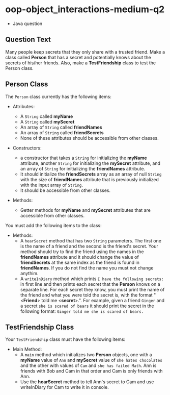 # oop-object_interactions-medium-q2

- Java question

## Question Text

Many people keep secrets that they only share with a trusted friend. Make a class called **Person** that has a secret 
and potentially knows about the secrets of his/her friends.
Also, make a **TestFriendship** class to test the Person class.

## Person Class

The `Person` class currently has the following items:

- Attributes:
    - A `String` called **myName**
    - A `String` called **mySecret**
    - An array of `String` called **friendNames**
    - An array of `String` called **friendSecrets**
    - None of these attributes should be accessible from other classes.

- Constructors:
    - a constructor that takes a `String` for initializing the **myName** attribute, another `String` for initializing
      the **mySecret** attribute, and an array of `String` for initializing the **friendNames** attribute.
    - It should initialize the **friendSecrets** array as an array of null `String` with the size of **friendNames**
      attribute that is previously initialized with the input array of `String`.
    - It should be accessible from other classes.

- Methods:
    - Getter methods for **myName** and **mySecret** attributes that are accessible from other classes.

You must add the following items to the class:

- Methods:
    - A `hearSecret` method that has two `String` parameters. The first one is the name of a friend and the second is the friend's secret.
      Your method should try to find the friend using the names in the **friendNames** attribute and it should change the
      value of **friendSecrets** at the same index as the friend is found in **friendNames**. If you do not find the
      name you must not change anythim.
    - A `writeInDiary` method which prints `I have the following secrets:` in first line and then prints each secret
      that the **Person** knows on a separate line. For each secret they know, you must print the name of the friend and what you were told the secret is, with the format "<**Friend**> told me <**secret**>.". For example, given a friend `Ginger` and a secret `she is scared of bears` it should print the secret in the following format: `Ginger told me she is scared of bears.`

## TestFriendship Class

Your `TestFriendship` class must have the following items:

- Main Method:
    - A `main` method which initializes two **Person** objects, one with a **myName** value of `Ann` and **mySecret**
      value of `she hates chocolates` and the other with values of `Cam` and `she has failed Math`. Ann is friends
      with Bob and Cam in that order and Cam is only friends with Ann.
    - Use the **hearSecret** method to tell Ann's secret to Cam and use writeInDiary for Cam to write it in console.
